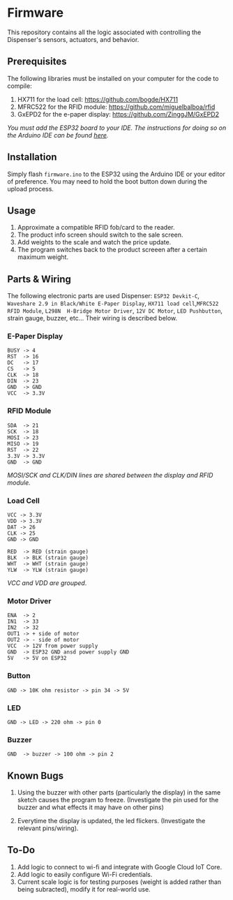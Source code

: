 # Firmware

This repository contains all the logic associated with controlling the Dispenser's sensors, actuators, and behavior.

## Prerequisites

The following libraries must be installed on your computer for the code to compile:
1. HX711 for the load cell: <https://github.com/bogde/HX711>
2. MFRC522 for the RFID module: <https://github.com/miguelbalboa/rfid>
3. GxEPD2 for the e-paper display: <https://github.com/ZinggJM/GxEPD2>

*You must add the ESP32 board to your IDE. The instructions for doing so on the Arduino IDE can be found [here](https://randomnerdtutorials.com/installing-the-esp32-board-in-arduino-ide-windows-instructions/).*

## Installation

Simply flash ```firmware.ino``` to the ESP32 using the Arduino IDE or your editor of preference. You may need to hold the boot button down during the upload process.

## Usage 

1. Approximate a compatible RFID fob/card to the reader.
2. The product info screen should switch to the sale screen.
3. Add weights to the scale and watch the price update.
4. The program switches back to the product screeen after a certain maximum weight.

## Parts & Wiring

The following electronic parts are used Dispenser: ```ESP32 Devkit-C```, ```Waveshare 2.9 in Black/White E-Paper Display```, ```HX711 load cell```,```MFRC522 RFID Module```, ```L298N  H-Bridge Motor Driver```, ```12V DC Motor```, ```LED Pushbutton```, strain gauge, buzzer, etc... Their wiring is described below.

### E-Paper Display
```
BUSY -> 4
RST  -> 16
DC   -> 17
CS   -> 5
CLK  -> 18
DIN  -> 23
GND  -> GND
VCC  -> 3.3V
```
### RFID Module
```
SDA  -> 21
SCK  -> 18
MOSI -> 23
MISO -> 19
RST  -> 22
3.3V -> 3.3V 
GND  -> GND
```
*MOSI/SCK and CLK/DIN lines are shared between the display and RFID module.*

### Load Cell
``` 
VCC -> 3.3V
VDD -> 3.3V
DAT -> 26
CLK -> 25
GND -> GND

RED  -> RED (strain gauge)
BLK  -> BLK (strain gauge)
WHT  -> WHT (strain gauge)
YLW  -> YLW (strain gauge)
```
*VCC and VDD are grouped*.

### Motor Driver
```
ENA  -> 2
IN1  -> 33
IN2  -> 32
OUT1 -> + side of motor
OUT2 -> - side of motor
VCC  -> 12V from power supply
GND  -> ESP32 GND ansd power supply GND
5V   -> 5V on ESP32
```

### Button
```
GND -> 10K ohm resistor -> pin 34 -> 5V
```
### LED
``` 
GND -> LED -> 220 ohm -> pin 0
```
### Buzzer
``` 
GND  -> buzzer -> 100 ohm -> pin 2
```

## Known Bugs
1. Using the buzzer with other parts (particularly the display) in the same sketch causes the program to freeze. (Investigate the pin used for the buzzer and what effects it may have on other pins)


2. Everytime the display is updated, the led flickers. (Investigate the relevant pins/wiring).

## To-Do 
1. Add logic to connect  to wi-fi and integrate with Google Cloud IoT Core.
2. Add logic to easily configure Wi-Fi credentials.
3. Current scale logic is for testing purposes (weight is added rather than being subracted), modify it for real-world use.
